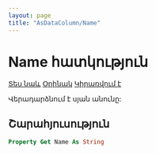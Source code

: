 ```yaml
---
layout: page
title: "AsDataColumn/Name"
---
```



# Name հատկություն

[Տես նաև](../AsDataTableColumn.md) [Օրինակ](../../Examples/AsDataTable.md) [Կիրառվում է](../AsDataTableColumn.md)

Վերադարձնում է սյան անունը:

## Շարահյուսություն

``` vb
Property Get Name As String
```